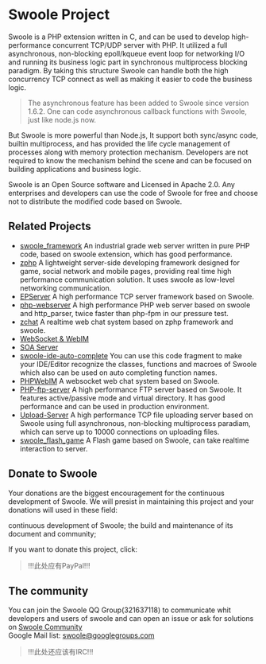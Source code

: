 Swoole Project
==============

Swoole is a PHP extension written in C, and can be used to develop high-performance concurrent TCP/UDP server with PHP. It utilized a full asynchronous, non-blocking epoll/kqueue event loop for networking I/O and running its business logic part in synchronous multiprocess blocking paradigm. By taking this structure Swoole can handle both the high concurrency TCP connect as well as making it easier to code the business logic.

> The asynchronous feature has been added to Swoole since version 1.6.2. One can code asynchronous callback functions with Swoole, just like node.js now.

But Swoole is more powerful than Node.js, It support both sync/async code, builtin multiprocess, and has provided the life cycle management of processes along with memory protection mechanism. Developers are not required to know the mechanism behind the scene and can be focused on building applications and business logic.

Swoole is an Open Source software and Licensed in Apache 2.0. Any enterprises and developers can use the code of Swoole for free and choose not to distribute the modified code based on Swoole.

Related Projects
----------------

* [swoole_framework](https://github.com/matyhtf/swoole_framework) An industrial grade web server written in pure PHP code, based on swoole extension, which has good performance.
* [zphp](https://github.com/shenzhe/zphp) A lightweight server-side developing framework designed for game, social network and mobile pages, providing real time high performance communication solution. It uses swoole as low-level networking communication.
* [EPServer](https://github.com/ewenlaz/epserver) A high performance TCP server framework based on Swoole.
* [php-webserver](https://github.com/matyhtf/php-webserver) A high performance PHP web server based on swoole and http_parser, twice faster than php-fpm in our pressure test.
* [zchat](https://github.com/shenzhe/zchat) A realtime web chat system based on zphp framework and swoole.
* [WebSocket & WebIM](https://github.com/matyhtf/swoole_framework)
* [SOA Server](https://github.com/matyhtf/swoole_framework)
* [swoole-ide-auto-complete](https://github.com/EagleWu/swoole-auto-complete) You can use this code fragment to make your IDE/Editor recognize the classes, functions and macroes of Swoole which also can be used on auto completing function names.
* [PHPWebIM](https://github.com/matyhtf/phpwebim) A websocket web chat system based on Swoole.
* [PHP-ftp-server](https://github.com/matyhtf/phpwebim) A high performance FTP server based on Swoole. It features active/passive mode and virtual directory. It has good performance and can be used in production environment.
* [Upload-Server](https://github.com/matyhtf/swoole/blob/master/examples/server/upload_server.php) A high performance TCP file uploading server based on Swoole using full asynchronous, non-blocking multiprocess paradiam, which can serve up to 10000 connections on uploading files.
* [swoole_flash_game](https://github.com/matyhtf/swoole_flash_game) A Flash game based on Swoole, can take realtime interaction to server.

Donate to Swoole
----------------

Your donations are the biggest encouragement for the continuous development of Swoole. We will presist in maintaining this project and your donations will used in these field:

continuous development of Swoole;
the build and maintenance of its document and community;

If you want to donate this project, click:

> !!!此处应有PayPal!!!

The community
-------------

You can join the Swoole QQ Group(321637118) to communicate whit developers and users of swoole and can open an issue or ask for solutions on [Swoole Community](http://group.swoole.com/)  
Google Mail list: swoole@googlegroups.com
> !!!此处还应该有IRC!!!
